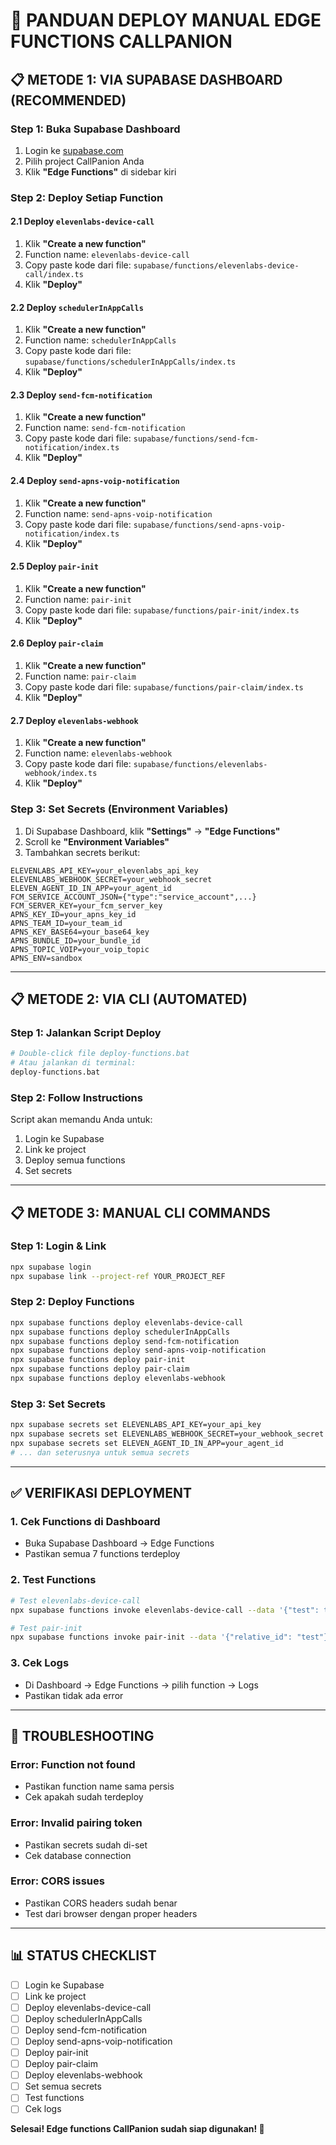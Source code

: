 # 🚀 PANDUAN DEPLOY MANUAL EDGE FUNCTIONS CALLPANION

## 📋 **METODE 1: VIA SUPABASE DASHBOARD (RECOMMENDED)**

### **Step 1: Buka Supabase Dashboard**
1. Login ke [supabase.com](https://supabase.com)
2. Pilih project CallPanion Anda
3. Klik **"Edge Functions"** di sidebar kiri

### **Step 2: Deploy Setiap Function**

#### **2.1 Deploy `elevenlabs-device-call`**
1. Klik **"Create a new function"**
2. Function name: `elevenlabs-device-call`
3. Copy paste kode dari file: `supabase/functions/elevenlabs-device-call/index.ts`
4. Klik **"Deploy"**

#### **2.2 Deploy `schedulerInAppCalls`**
1. Klik **"Create a new function"**
2. Function name: `schedulerInAppCalls`
3. Copy paste kode dari file: `supabase/functions/schedulerInAppCalls/index.ts`
4. Klik **"Deploy"**

#### **2.3 Deploy `send-fcm-notification`**
1. Klik **"Create a new function"**
2. Function name: `send-fcm-notification`
3. Copy paste kode dari file: `supabase/functions/send-fcm-notification/index.ts`
4. Klik **"Deploy"**

#### **2.4 Deploy `send-apns-voip-notification`**
1. Klik **"Create a new function"**
2. Function name: `send-apns-voip-notification`
3. Copy paste kode dari file: `supabase/functions/send-apns-voip-notification/index.ts`
4. Klik **"Deploy"**

#### **2.5 Deploy `pair-init`**
1. Klik **"Create a new function"**
2. Function name: `pair-init`
3. Copy paste kode dari file: `supabase/functions/pair-init/index.ts`
4. Klik **"Deploy"**

#### **2.6 Deploy `pair-claim`**
1. Klik **"Create a new function"**
2. Function name: `pair-claim`
3. Copy paste kode dari file: `supabase/functions/pair-claim/index.ts`
4. Klik **"Deploy"**

#### **2.7 Deploy `elevenlabs-webhook`**
1. Klik **"Create a new function"**
2. Function name: `elevenlabs-webhook`
3. Copy paste kode dari file: `supabase/functions/elevenlabs-webhook/index.ts`
4. Klik **"Deploy"**

### **Step 3: Set Secrets (Environment Variables)**
1. Di Supabase Dashboard, klik **"Settings"** → **"Edge Functions"**
2. Scroll ke **"Environment Variables"**
3. Tambahkan secrets berikut:

```
ELEVENLABS_API_KEY=your_elevenlabs_api_key
ELEVENLABS_WEBHOOK_SECRET=your_webhook_secret
ELEVEN_AGENT_ID_IN_APP=your_agent_id
FCM_SERVICE_ACCOUNT_JSON={"type":"service_account",...}
FCM_SERVER_KEY=your_fcm_server_key
APNS_KEY_ID=your_apns_key_id
APNS_TEAM_ID=your_team_id
APNS_KEY_BASE64=your_base64_key
APNS_BUNDLE_ID=your_bundle_id
APNS_TOPIC_VOIP=your_voip_topic
APNS_ENV=sandbox
```

---

## 📋 **METODE 2: VIA CLI (AUTOMATED)**

### **Step 1: Jalankan Script Deploy**
```bash
# Double-click file deploy-functions.bat
# Atau jalankan di terminal:
deploy-functions.bat
```

### **Step 2: Follow Instructions**
Script akan memandu Anda untuk:
1. Login ke Supabase
2. Link ke project
3. Deploy semua functions
4. Set secrets

---

## 📋 **METODE 3: MANUAL CLI COMMANDS**

### **Step 1: Login & Link**
```bash
npx supabase login
npx supabase link --project-ref YOUR_PROJECT_REF
```

### **Step 2: Deploy Functions**
```bash
npx supabase functions deploy elevenlabs-device-call
npx supabase functions deploy schedulerInAppCalls
npx supabase functions deploy send-fcm-notification
npx supabase functions deploy send-apns-voip-notification
npx supabase functions deploy pair-init
npx supabase functions deploy pair-claim
npx supabase functions deploy elevenlabs-webhook
```

### **Step 3: Set Secrets**
```bash
npx supabase secrets set ELEVENLABS_API_KEY=your_api_key
npx supabase secrets set ELEVENLABS_WEBHOOK_SECRET=your_webhook_secret
npx supabase secrets set ELEVEN_AGENT_ID_IN_APP=your_agent_id
# ... dan seterusnya untuk semua secrets
```

---

## ✅ **VERIFIKASI DEPLOYMENT**

### **1. Cek Functions di Dashboard**
- Buka Supabase Dashboard → Edge Functions
- Pastikan semua 7 functions terdeploy

### **2. Test Functions**
```bash
# Test elevenlabs-device-call
npx supabase functions invoke elevenlabs-device-call --data '{"test": true}'

# Test pair-init
npx supabase functions invoke pair-init --data '{"relative_id": "test"}'
```

### **3. Cek Logs**
- Di Dashboard → Edge Functions → pilih function → Logs
- Pastikan tidak ada error

---

## 🚨 **TROUBLESHOOTING**

### **Error: Function not found**
- Pastikan function name sama persis
- Cek apakah sudah terdeploy

### **Error: Invalid pairing token**
- Pastikan secrets sudah di-set
- Cek database connection

### **Error: CORS issues**
- Pastikan CORS headers sudah benar
- Test dari browser dengan proper headers

---

## 📊 **STATUS CHECKLIST**

- [ ] Login ke Supabase
- [ ] Link ke project
- [ ] Deploy elevenlabs-device-call
- [ ] Deploy schedulerInAppCalls
- [ ] Deploy send-fcm-notification
- [ ] Deploy send-apns-voip-notification
- [ ] Deploy pair-init
- [ ] Deploy pair-claim
- [ ] Deploy elevenlabs-webhook
- [ ] Set semua secrets
- [ ] Test functions
- [ ] Cek logs

**Selesai! Edge functions CallPanion sudah siap digunakan! 🎉**
